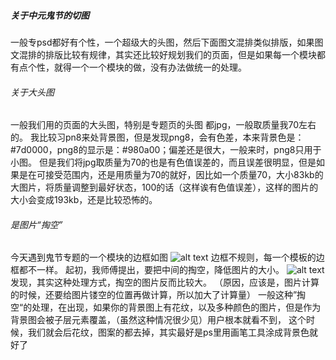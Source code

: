 ##### 关于中元鬼节的切图

一般专psd都好有个性，一个超级大的头图，然后下面图文混排类似排版，如果图文混排的排版比较有规律，其实还比较好规划我们的页面，但是如果每一个模块都有点个性，就得一个一个模块的做，没有办法做统一的处理。

###### 关于大头图 
一般我们用的页面的大头图，特别是专题页的头图 都jpg，一般取质量我70左右的。
我比较习pn8来处背景图，但是发现png8，会有色差，本来背景色是：#7d0000，png8的显示是：#980a00；偏差还是很大，一般来时，png8只用于小图。
但是我们将jpg取质量为70的也是有色值误差的，而且误差很明显，但是如果是在可接受范围内，还是用质量为70的就好，因比如一个质量70，大小83kb的大图片，将质量调整到最好状态，100的话（这样诶有色值误差），这样的图片的大小会变成193kb，还是比较恐怖的。

###### 是图片“掏空”
今天遇到鬼节专题的一个模块的边框如图
![alt text](http://p5.qhimg.com/t013337f36b2440b531.jpg)
边框不规则，每一个模板的边框都不一样。
起初，我师傅提出，要把中间的掏空，降低图片的大小。
![alt text](http://p7.qhimg.com/t01467e437bfb6a060d.jpg)
发现，其实这种处理方式，掏空的图片反而比较大。
（原因，应该是，图片计算的时候，还要给图片镂空的位置再做计算，所以加大了计算量）
一般这种”掏空“的处理，在出现，如果你的背景图上有花纹，以及多种颜色的图片，但是作为背景图会被子层元素覆盖，（虽然这种情况很少见）用户根本就看不到，
这个时候，我们就会后花纹，图案的都去掉，其实最好是ps里用画笔工具涂成背景色就好了 
